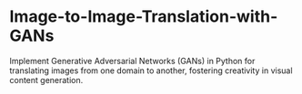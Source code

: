 # Image-to-Image-Translation-with-GANs
Implement Generative Adversarial Networks (GANs) in Python for translating images from one domain to another, fostering creativity in visual content generation.
